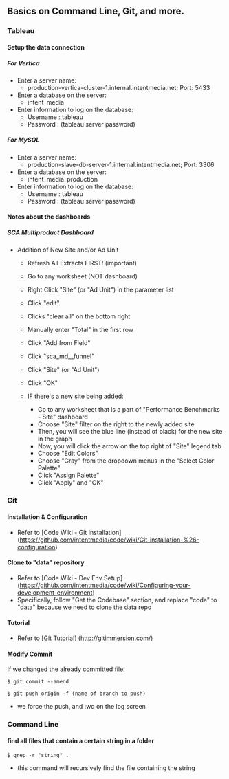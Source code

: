 ## Basics on Command Line, Git, and more. 

### Tableau

#### Setup the data connection

##### For Vertica
* Enter a server name:
   * production-vertica-cluster-1.internal.intentmedia.net; Port: 5433
* Enter a database on the server:
   * intent_media
* Enter information to log on the database:
   * Username : tableau
   * Password : (tableau server password)

##### For MySQL
* Enter a server name:
   * production-slave-db-server-1.internal.intentmedia.net; Port: 3306
* Enter a database on the server:
   * intent_media_production 
* Enter information to log on the database:
   * Username : tableau
   * Password : (tableau server password)

#### Notes about the dashboards

##### SCA Multiproduct Dashboard
* Addition of New Site and/or Ad Unit
   * Refresh All Extracts FIRST! (important)
   * Go to any worksheet (NOT dashboard)
   * Right Click "Site" (or "Ad Unit") in the parameter list
   * Click "edit"
   * Clicks "clear all" on the bottom right
   * Manually enter "Total" in the first row
   * Click "Add from Field"
   * Click "sca_md__funnel"
   * Click "Site" (or "Ad Unit")
   * Click "OK"
   
   * IF there's a new site being added:
      * Go to any worksheet that is a part of "Performance Benchmarks - Site" dashboard
      * Choose "Site" filter on the right to the newly added site
      * Then, you will see the blue line (instead of black) for the new site in the graph
      * Now, you will click the arrow on the top right of "Site" legend tab
      * Choose "Edit Colors"
      * Choose "Gray" from the dropdown menus in the "Select Color Palette"
      * Click "Assign Palette"
      * Click "Apply" and "OK"
  

### Git

#### Installation & Configuration
* Refer to [Code Wiki - Git Installation] (https://github.com/intentmedia/code/wiki/Git-installation-%26-configuration)

#### Clone to "data" repository
* Refer to [Code Wiki - Dev Env Setup] (https://github.com/intentmedia/code/wiki/Configuring-your-development-environment)
* Specifically, follow "Get the Codebase" section, and replace "code" to "data" because we need to clone the data repo

#### Tutorial
* Refer to [Git Tutorial] (http://gitimmersion.com/)

#### Modify Commit
If we changed the already committed file: 

```terminal
$ git commit --amend
```

```terminal
$ git push origin -f (name of branch to push)
```
* we force the push, and :wq on the log screen

### Command Line

#### find all files that contain a certain string in a folder

```terminal
$ grep -r "string" .
```
* this command will recursively find the file containing the string
